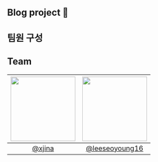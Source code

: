 ## Blog project 💾


## 팀원 구성

## Team
|<img src="https://avatars.githubusercontent.com/u/164604352?v=4" width="150" height="150"/>|<img src="https://avatars.githubusercontent.com/u/101916673?v=4" width="150" height="150"/>|
|:-:|:-:|
|[@xjina](https://github.com/xjina)|[@leeseoyoung16](https://github.com/leeseoyoung16)|


